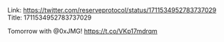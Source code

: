 Link:  https://twitter.com/reserveprotocol/status/1711534952783737029
Title: 1711534952783737029

Tomorrow with @0xJMG! https://t.co/VKp17mdrqm
